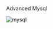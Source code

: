 Advanced Mysql

![mysql](https://github.com/michaelabiaw/alx-backend-storage/assets/83102581/0eca0882-1760-4bd0-9dd2-b9ddc93d2708)

